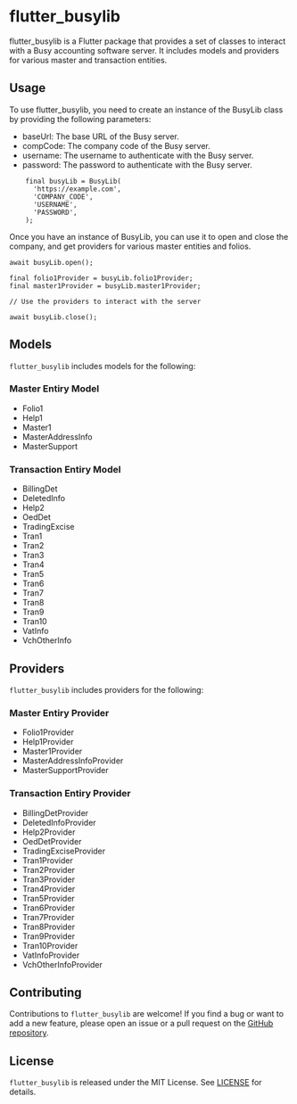 # flutter_busylib
flutter_busylib is a Flutter package that provides a set of classes to interact with a Busy accounting software server. It includes models and providers for various master and transaction entities.

## Usage
To use flutter_busylib, you need to create an instance of the BusyLib class by providing the following parameters:
- baseUrl: The base URL of the Busy server.
- compCode: The company code of the Busy server.
- username: The username to authenticate with the Busy server.
- password: The password to authenticate with the Busy server.

```
    final busyLib = BusyLib(
      'https://example.com',
      'COMPANY_CODE',
      'USERNAME',
      'PASSWORD',
    );
```
Once you have an instance of BusyLib, you can use it to open and close the company, and get providers for various master entities and folios.

```
await busyLib.open();

final folio1Provider = busyLib.folio1Provider;
final master1Provider = busyLib.master1Provider;

// Use the providers to interact with the server

await busyLib.close();
```

## Models
`flutter_busylib` includes models for the following:

### Master Entiry Model
- Folio1
- Help1
- Master1
- MasterAddressInfo
- MasterSupport

### Transaction Entiry Model
- BillingDet
- DeletedInfo
- Help2
- OedDet
- TradingExcise
- Tran1
- Tran2
- Tran3
- Tran4
- Tran5
- Tran6
- Tran7
- Tran8
- Tran9
- Tran10
- VatInfo
- VchOtherInfo
    
## Providers
`flutter_busylib` includes providers for the following:

### Master Entiry Provider
- Folio1Provider
- Help1Provider
- Master1Provider
- MasterAddressInfoProvider
- MasterSupportProvider

### Transaction Entiry Provider
- BillingDetProvider
- DeletedInfoProvider
- Help2Provider
- OedDetProvider
- TradingExciseProvider
- Tran1Provider
- Tran2Provider
- Tran3Provider
- Tran4Provider
- Tran5Provider
- Tran6Provider
- Tran7Provider
- Tran8Provider
- Tran9Provider
- Tran10Provider
- VatInfoProvider
- VchOtherInfoProvider
  
## Contributing
Contributions to `flutter_busylib` are welcome! If you find a bug or want to add a new feature, please open an issue or a pull request on the [GitHub repository](https://github.com/flutter-busy/flutter_busylib).

## License
`flutter_busylib` is released under the MIT License. See [LICENSE](https://github.com/flutter-busy/flutter_busylib/blob/main/LICENSE) for details.


